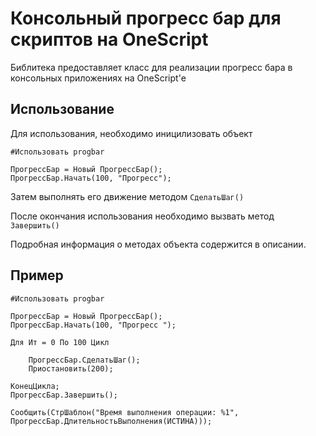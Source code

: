 ﻿# Консольный прогресс бар для скриптов на OneScript

Библитека предоставляет класс для реализации прогресс бара в консольных приложениях на OneScript'е

## Использование

Для использования, необходимо иницилизовать объект

```bsl
#Использовать progbar

ПрогрессБар = Новый ПрогрессБар();
ПрогрессБар.Начать(100, "Прогресс");
```

Затем выполнять его движение методом `СделатьШаг()`

После окончания использования необходимо вызвать метод `Завершить()`

Подробная информация о методах объекта содержится в описании.

## Пример

```bsl
#Использовать progbar

ПрогрессБар = Новый ПрогрессБар();
ПрогрессБар.Начать(100, "Прогресс ");

Для Ит = 0 По 100 Цикл

    ПрогрессБар.СделатьШаг();
    Приостановить(200);

КонецЦикла;
ПрогрессБар.Завершить();

Сообщить(СтрШаблон("Время выполнения операции: %1", ПрогрессБар.ДлительностьВыполнения(ИСТИНА)));
```
